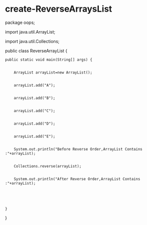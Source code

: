 # create-ReverseArraysList
package oops;


import java.util.ArrayList;


import java.util.Collections;


public class ReverseArrayList {





	public static void main(String[] args) {


		ArrayList arrayList=new ArrayList();


		arrayList.add("A");


		arrayList.add("B");


		arrayList.add("C");


		arrayList.add("D");


		arrayList.add("E");


		System.out.println("Before Reverse Order,ArrayList Contains :"+arrayList);


		Collections.reverse(arrayList);


		System.out.println("After Reverse Order,ArrayList Contains :"+arrayList);





	}





}

